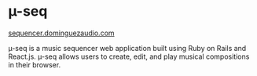 # &#xb5;-seq

[sequencer.dominguezaudio.com][seq-url]

[seq-url]: http://sequencer.dominguezaudio.com

&#xb5;-seq is a music sequencer web application built using Ruby on Rails and React.js. &#xb5;-seq allows users to create, edit, and play musical compositions in their browser.
